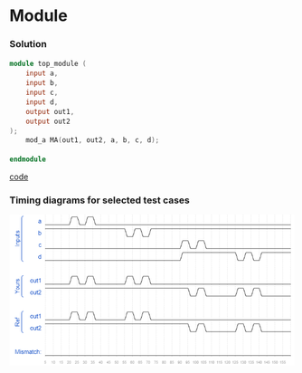# Module
### Solution
```Verilog
module top_module ( 
    input a, 
    input b, 
    input c,
    input d,
    output out1,
    output out2
);
    mod_a MA(out1, out2, a, b, c, d);

endmodule
```
[code](./21.v)

### Timing diagrams for selected test cases
![result](./result.png)
